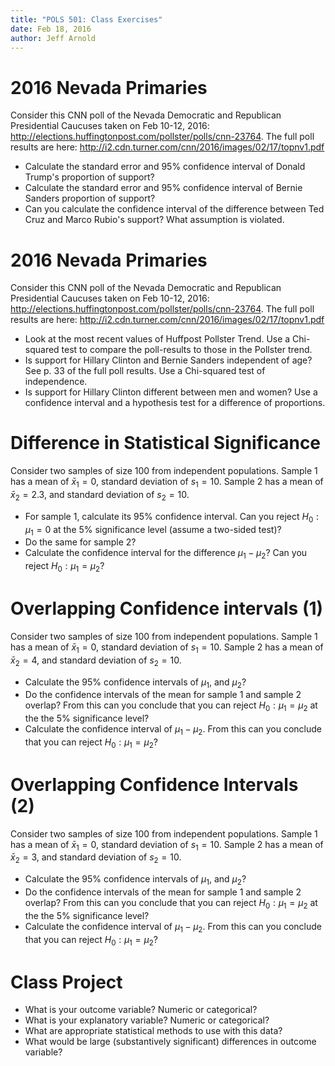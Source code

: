 ```yaml
---
title: "POLS 501: Class Exercises"
date: Feb 18, 2016
author: Jeff Arnold
---
```


# 2016 Nevada Primaries

Consider this CNN poll of the Nevada Democratic and Republican Presidential Caucuses taken on Feb 10-12, 2016: http://elections.huffingtonpost.com/pollster/polls/cnn-23764.
The full poll results are here: http://i2.cdn.turner.com/cnn/2016/images/02/17/topnv1.pdf

- Calculate the standard error and 95% confidence interval of Donald Trump's proportion of support? 
- Calculate the standard error and 95% confidence interval of Bernie Sanders proportion of support?
- Can you calculate the confidence interval of the difference between Ted Cruz and Marco Rubio's support? What assumption is violated.

# 2016 Nevada Primaries

Consider this CNN poll of the Nevada Democratic and Republican Presidential Caucuses taken on Feb 10-12, 2016: http://elections.huffingtonpost.com/pollster/polls/cnn-23764.
The full poll results are here: http://i2.cdn.turner.com/cnn/2016/images/02/17/topnv1.pdf

- Look at the most recent values of Huffpost Pollster Trend. Use a Chi-squared test to compare the poll-results to those in the Pollster trend.
- Is support for Hillary Clinton and Bernie Sanders independent of age? See p. 33 of the full poll results. Use a Chi-squared test of independence.
- Is support for Hillary Clinton different between men and women? Use a confidence interval and a hypothesis test for a difference of proportions.

# Difference in Statistical Significance

Consider two samples of size 100 from independent populations.
Sample 1 has a mean of $\bar{x}_1 = 0$, standard deviation of $s_1 = 10$.
Sample 2 has a mean of $\bar{x}_2 = 2.3$, and standard deviation of $s_2 = 10$.

- For sample 1, calculate its 95% confidence interval. Can you reject $H_0: \mu_1 = 0$ at the 5% significance level (assume a two-sided test)?
- Do the same for sample 2? 
- Calculate the confidence interval for the difference $\mu_1 - \mu_2$? Can you reject $H_0: \mu_1 = \mu_2$? 


# Overlapping Confidence intervals (1)

Consider two samples of size 100 from independent populations.
Sample 1 has a mean of $\bar{x}_1 = 0$, standard deviation of $s_1 = 10$.
Sample 2 has a mean of $\bar{x}_2 = 4$, and standard deviation of $s_2 = 10$.

- Calculate the 95% confidence intervals of $\mu_1$, and $\mu_2$?
- Do the confidence intervals of the mean for sample 1 and sample 2 overlap? From this can you conclude that you can reject $H_0: \mu_1 = \mu_2$ at the the 5% significance level?
- Calculate the confidence interval of $\mu_1 - \mu_2$. From this can you conclude that you can reject $H_0: \mu_1 = \mu_2$?


# Overlapping Confidence Intervals (2)

Consider two samples of size 100 from independent populations.
Sample 1 has a mean of $\bar{x}_1 = 0$, standard deviation of $s_1 = 10$.
Sample 2 has a mean of $\bar{x}_2 = 3$, and standard deviation of $s_2 = 10$.

- Calculate the 95% confidence intervals of $\mu_1$, and $\mu_2$?
- Do the confidence intervals of the mean for sample 1 and sample 2 overlap? From this can you conclude that you can reject $H_0: \mu_1 = \mu_2$ at the the 5% significance level?
- Calculate the confidence interval of $\mu_1 - \mu_2$. From this can you conclude that you can reject $H_0: \mu_1 = \mu_2$?

# Class Project

- What is your outcome variable? Numeric or categorical? 
- What is your explanatory variable? Numeric or categorical?
- What are appropriate statistical methods to use with this data?
- What would be large (substantively significant) differences in outcome variable?
